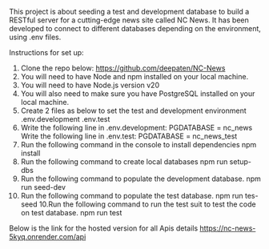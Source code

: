 This project is about seeding a test and development database to build a RESTful server for a cutting-edge news site called NC News.
It has been developed to connect to different databases depending on the environment, using .env files.

Instructions for set up:
1. Clone the repo below:
   https://github.com/deepaten/NC-News  
2. You will need to have Node and npm installed on your local machine.
3. You will need to have Node.js version v20
4. You will also need to make sure you have PostgreSQL installed on your local machine.
5. Create 2 files as below to set the test and development environment
    .env.development 
    .env.test 
5. Write the following line in .env.development:
   PGDATABASE = nc_news
   Write the following line in .env.test:
   PGDATABASE = nc_news_test
6. Run the following command in the console to install dependencies
   npm install
7. Run the following command to create local databases
   npm run setup-dbs
8. Run  the following command to populate the development database.
   npm run seed-dev
9. Run  the following command to populate the test database.
   npm run tes-seed
10.Run  the following command to run the test suit to test the code on test database.
   npm run test

Below is the link for the hosted version for all Apis details
https://nc-news-5kyq.onrender.com/api